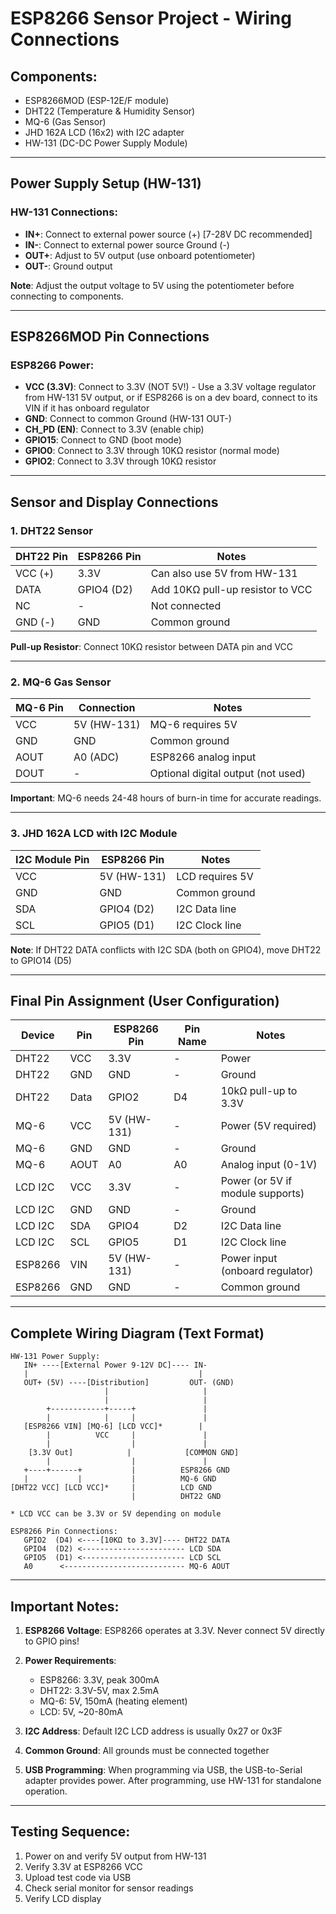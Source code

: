 # ESP8266 Sensor Project - Wiring Connections

## Components:
- ESP8266MOD (ESP-12E/F module)
- DHT22 (Temperature & Humidity Sensor)
- MQ-6 (Gas Sensor)
- JHD 162A LCD (16x2) with I2C adapter
- HW-131 (DC-DC Power Supply Module)

---

## Power Supply Setup (HW-131)

### HW-131 Connections:
- **IN+**: Connect to external power source (+) [7-28V DC recommended]
- **IN-**: Connect to external power source Ground (-)
- **OUT+**: Adjust to 5V output (use onboard potentiometer)
- **OUT-**: Ground output

**Note**: Adjust the output voltage to 5V using the potentiometer before connecting to components.

---

## ESP8266MOD Pin Connections

### ESP8266 Power:
- **VCC (3.3V)**: Connect to 3.3V (NOT 5V!) - Use a 3.3V voltage regulator from HW-131 5V output, or if ESP8266 is on a dev board, connect to its VIN if it has onboard regulator
- **GND**: Connect to common Ground (HW-131 OUT-)
- **CH_PD (EN)**: Connect to 3.3V (enable chip)
- **GPIO15**: Connect to GND (boot mode)
- **GPIO0**: Connect to 3.3V through 10KΩ resistor (normal mode)
- **GPIO2**: Connect to 3.3V through 10KΩ resistor

---

## Sensor and Display Connections

### 1. DHT22 Sensor
| DHT22 Pin | ESP8266 Pin | Notes |
|-----------|-------------|-------|
| VCC (+)   | 3.3V        | Can also use 5V from HW-131 |
| DATA      | GPIO4 (D2)  | Add 10KΩ pull-up resistor to VCC |
| NC        | -           | Not connected |
| GND (-)   | GND         | Common ground |

**Pull-up Resistor**: Connect 10KΩ resistor between DATA pin and VCC

---

### 2. MQ-6 Gas Sensor
| MQ-6 Pin  | Connection  | Notes |
|-----------|-------------|-------|
| VCC       | 5V (HW-131) | MQ-6 requires 5V |
| GND       | GND         | Common ground |
| AOUT      | A0 (ADC)    | ESP8266 analog input |
| DOUT      | -           | Optional digital output (not used) |

**Important**: MQ-6 needs 24-48 hours of burn-in time for accurate readings.

---

### 3. JHD 162A LCD with I2C Module
| I2C Module Pin | ESP8266 Pin | Notes |
|----------------|-------------|-------|
| VCC            | 5V (HW-131) | LCD requires 5V |
| GND            | GND         | Common ground |
| SDA            | GPIO4 (D2)  | I2C Data line |
| SCL            | GPIO5 (D1)  | I2C Clock line |

**Note**: If DHT22 DATA conflicts with I2C SDA (both on GPIO4), move DHT22 to GPIO14 (D5)

---

## Final Pin Assignment (User Configuration)

| Device      | Pin       | ESP8266 Pin | Pin Name | Notes |    
|-------------|-----------|-------------|----------|-------|
| DHT22       | VCC       | 3.3V        | -        | Power |
| DHT22       | GND       | GND         | -        | Ground |
| DHT22       | Data      | GPIO2       | D4       | 10kΩ pull-up to 3.3V |
| MQ-6        | VCC       | 5V (HW-131) | -        | Power (5V required) |
| MQ-6        | GND       | GND         | -        | Ground |
| MQ-6        | AOUT      | A0          | A0       | Analog input (0-1V) |
| LCD I2C     | VCC       | 3.3V        | -        | Power (or 5V if module supports) |
| LCD I2C     | GND       | GND         | -        | Ground |
| LCD I2C     | SDA       | GPIO4       | D2       | I2C Data line |
| LCD I2C     | SCL       | GPIO5       | D1       | I2C Clock line |
| ESP8266     | VIN       | 5V (HW-131) | -        | Power input (onboard regulator) |
| ESP8266     | GND       | GND         | -        | Common ground |

---

## Complete Wiring Diagram (Text Format)

```
HW-131 Power Supply:
   IN+ ----[External Power 9-12V DC]---- IN-
   |                                      |
   OUT+ (5V) ----[Distribution]         OUT- (GND)
                     |                     |
                     |                     |
        +------------+-----+               |
        |            |     |               |
   [ESP8266 VIN] [MQ-6] [LCD VCC]*        |
        |          VCC     |               |
        |                  |               |
    [3.3V Out]            |            [COMMON GND]
        |                  |               |
   +----+------+           |          ESP8266 GND
   |           |           |          MQ-6 GND
[DHT22 VCC] [LCD VCC]*     |          LCD GND
                           |          DHT22 GND

* LCD VCC can be 3.3V or 5V depending on module

ESP8266 Pin Connections:
   GPIO2  (D4) <----[10KΩ to 3.3V]---- DHT22 DATA
   GPIO4  (D2) <----------------------- LCD SDA
   GPIO5  (D1) <----------------------- LCD SCL
   A0      <--------------------------- MQ-6 AOUT
```

---

## Important Notes:

1. **ESP8266 Voltage**: ESP8266 operates at 3.3V. Never connect 5V directly to GPIO pins!

2. **Power Requirements**:
   - ESP8266: 3.3V, peak 300mA
   - DHT22: 3.3V-5V, max 2.5mA
   - MQ-6: 5V, 150mA (heating element)
   - LCD: 5V, ~20-80mA

3. **I2C Address**: Default I2C LCD address is usually 0x27 or 0x3F

4. **Common Ground**: All grounds must be connected together

5. **USB Programming**: When programming via USB, the USB-to-Serial adapter provides power. After programming, use HW-131 for standalone operation.

---

## Testing Sequence:

1. Power on and verify 5V output from HW-131
2. Verify 3.3V at ESP8266 VCC
3. Upload test code via USB
4. Check serial monitor for sensor readings
5. Verify LCD display

